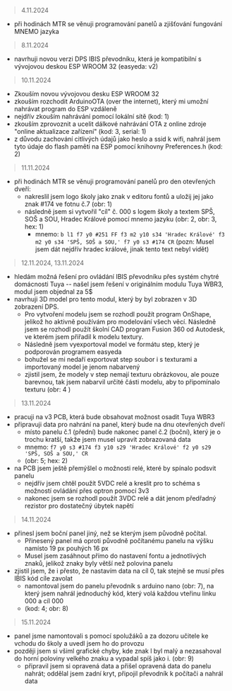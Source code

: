 

>4.11.2024
- při hodinách MTR se věnuji programování panelů a zjišťování fungování MNEMO jazyka

>8.11.2024
- navrhuji novou verzi DPS IBIS převodníku, která je kompatibilní s vývojovou deskou ESP WROOM 32 (easyeda: v2)

>10.11.2024
- Zkouším novou vývojovou desku ESP WROOM 32
- zkouším rozchodit ArduinoOTA (over the internet), který mi umožní nahrávat program do ESP vzdáleně
- nejdřív zkouším nahrávání pomocí lokální sítě (kod: 1)
- zkouším zprovoznit a ucelit dálkové nahrávání OTA z online zdroje "online aktualizace zařízení" (kod: 3, serial: 1)
- z důvodu zachování citlivých údajů jako heslo a ssid k wifi, nahrál jsem tyto údaje do flash paměti na ESP pomocí knihovny Preferences.h (kod: 2)

>11.11.2024
- při hodinách MTR se věnuji programování panelů pro den otevřených dveří:
  - nakreslil jsem logo školy jako znak v editoru fontů a uložij jej jako znak #174 ve fotnu č.7 (obr: 1)
  - následně jsem si vytvořil "cíl" č. 000 s logem školy a textem SPŠ, SOŠ a SOU, Hradec Králové pomocí mnemo jazyku (obr: 2, obr: 3, hex: 1)
    - mnemo: `b l1 f7 y0 #251 FF f3 m2 y10 s34 'Hradec Králové' f3 m2 y0 s34 'SPŠ, SOŠ a SOU,' f7 y0 s3 #174 CR` (pozn: Musel jsem dát nejdřív hradec králové, jinak tento text nebyl vidět)

>12.11.2024, 13.11.2024
- hledám možná řešení pro ovládání IBIS převodníku přes systém chytré domácnosti Tuya -- našel jsem řešení v originálním modulu Tuya WBR3, modul jsem objednal za 5$
- navrhuji 3D model pro tento modul, který by byl zobrazen v 3D zobrazení DPS.
  - Pro vytvoření modelu jsem se rozhodl použít program OnShape, jelikož ho aktivně používám pro modelování všech věcí. Následně jsem se rozhodl použít školní CAD program Fusion 360 od Autodesk, ve kterém jsem přiřadil k modelu textury.
  - Následně jsem vyexportoval model ve formátu step, který je podporován programem easyeda
  - bohužel se mi nedaří exportovat step soubor i s texturami a importovaný model je jenom nabarvený
  - zjistil jsem, že modely v step nemají texturu obrázkovou, ale pouze barevnou, tak jsem nabarvil určité části modelu, aby to připomínalo texturu (obr: 4 )

>13.11.2024
- pracuji na v3 PCB, která bude obsahovat možnost osadit Tuya WBR3
- připravuji data pro nahrání na panel, který bude na dnu otevřených dveří
  - místo panelu č.1 (přední) bude nakonec panel č.2 (boční), který je o trochu kratší, takže jsem musel upravit zobrazovaná data
  - mnemo: `f7 y0 s3 #174 f3 y10 s29 'Hradec Králové' f2 y0 s29 'SPŠ, SOŠ a SOU,' CR`
  - (obr: 5; hex: 2)
- na PCB jsem ještě přemýšlel o možnosti relé, které by spínalo podsvit panelu
  - nejdřív jsem chtěl použít 5VDC relé a kreslit pro to schéma s možností ovládání přes optron pomocí 3v3
  - nakonec jsem se rozhodl použít 3VDC relé a dát jenom předřadný rezistor pro dostatečný úbytek napětí

>14.11.2024
- přinesl jsem boční panel jiný, než se kterým jsem původně počítal.
  - Přinesený panel má oproti původně počítanému panelu na výšku namísto 19 px pouhých 16 px
  - Musel jsem zasáhnout přímo do nastavení fontu a jednotlivých znaků, jelikož znaky byly větší než polovina panelu
- zjistil jsem, že i přesto, že nastavím data na cíl 0, tak stejně se musí přes IBIS kód cíle zavolat
  - namontoval jsem do panelu převodník s arduino nano (obr: 7), na který jsem nahrál jednoduchý kód, který volá každou vteřinu linku 000 a cíl 000
  - (kod: 4; obr: 8)

>15.11.2024
- panel jsme namontovali s pomocí spolužáků a za dozoru učitele ke vchodu do školy a uvedl jsem ho do provozu
- později jsem si všiml grafické chyby, kde znak l byl malý a nezasahoval do horní poloviny velkého znaku a vypadal spíš jako i. (obr: 9)
  - připravil jsem si opravená data a přišel opravená data do panelu nahrát; oddělal jsem zadní kryt, připojil převodník k počítači a nahrál data